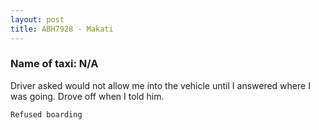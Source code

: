 ```yaml
---
layout: post
title: ABH7928 - Makati
---
```


### Name of taxi: N/A

Driver asked would not allow me into the vehicle until I answered where I was going. Drove off when I told him.

```Refused boarding```
